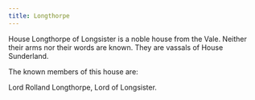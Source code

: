 ```yaml
---
title: Longthorpe
---
```


House Longthorpe of Longsister is a noble house from the Vale. Neither their arms nor their words are known. They are vassals of House Sunderland.

The known members of this house are:

Lord Rolland Longthorpe, Lord of Longsister. 


